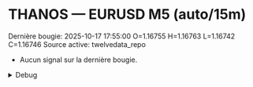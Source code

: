 # THANOS — EURUSD M5 (auto/15m)
Dernière bougie: 2025-10-17 17:55:00  O=1.16755  H=1.16763  L=1.16742  C=1.16746
Source active: twelvedata_repo

- Aucun signal sur la dernière bougie.

<details><summary>Debug</summary>

- TD_API_KEY manquant.

</details>